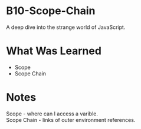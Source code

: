 # B10-Scope-Chain

<p>A deep dive into the strange world of JavaScript.</p>

<h1>What Was Learned</h1>
    
 <ul>

  <li>Scope</li>
  <li>Scope Chain</li>

 </ul>
 
<h1>Notes</h1>

Scope - where can I access a varible. 
<br>Scope Chain - links of outer environment references.

